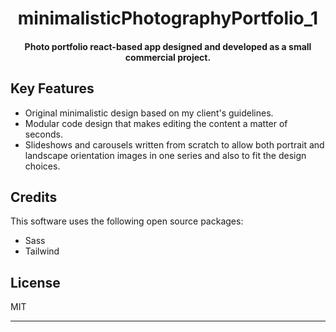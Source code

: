 
<h1 align="center">
minimalisticPhotographyPortfolio_1
</h1>

<h4 align="center">Photo portfolio react-based app designed and developed as a small commercial project.</h4>

<p align="center"> 
</p>

## Key Features

* Original minimalistic design based on my client's guidelines.
* Modular code design that makes editing the content a matter of seconds.
* Slideshows and carousels written from scratch to allow both portrait and landscape orientation images in one series and also to fit the design choices.

## Credits

This software uses the following open source packages:

- Sass
- Tailwind

## License

MIT

---
